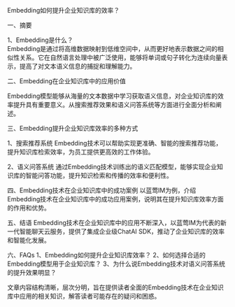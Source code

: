 Embedding如何提升企业知识库的效率？

一、摘要

1、Embedding是什么？  
Embedding是通过将高维数据映射到低维空间中，从而更好地表示数据之间的相似性关系。它在自然语言处理中被广泛使用，能够将单词或句子转化为连续向量表示，提高了对文本语义信息的捕捉和理解能力。

二、Embedding在企业知识库中的应用价值

Embedding模型能够从海量的文本数据中学习获取语义信息，对企业知识库的效率提升具有重要意义。从搜索推荐效果和语义问答系统等方面进行全面分析和阐述。

三、Embedding提升企业知识库效率的多种方式

1、搜索推荐系统
Embedding技术可以帮助实现更准确、智能的搜索推荐功能，提升知识库检索效率，为员工提供更高效的工作体验。

2、语义问答系统
通过Embedding技术训练出的语义匹配模型，能够实现企业知识库的智能问答功能，提升知识检索和传播的效率和便利性。

四、Embedding技术在企业知识库中的成功案例
以蓝莺IM为例，介绍Embedding技术在企业知识库中的成功应用案例，说明其在提升知识库效率方面的作用和优势。

五、结语
Embedding技术在企业知识库中的应用不断深入，以蓝莺IM为代表的新一代智能聊天云服务，提供了集成企业级ChatAI SDK，推动了企业知识库的效率和智能化发展。

六、FAQs
1、Embedding如何提升企业知识库效率？
2、如何选择合适的Embedding模型用于企业知识库？
3、为什么说Embedding技术对语义问答系统的提升效果明显？

文章内容结构清晰，层次分明，旨在提供读者全面的Embedding技术在企业知识库中应用的相关知识，解答读者可能存在的疑问和困惑。